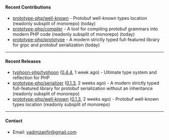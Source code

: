 #### Recent Contributions

- [prototype-php/well-known](https://github.com/prototype-php/well-known) - Protobuf well-known types location (readonly subsplit of monorepo) (today)
- [prototype-php/compiler](https://github.com/prototype-php/compiler) - A tool for compiling protobuf grammars into modern PHP code (readonly subsplit of monorepo) (today)
- [prototype-php/prototype](https://github.com/prototype-php/prototype) - A modern strictly typed full-featured library for grpc and protobuf serialization (today)

---

#### Recent Releases

- [typhoon-php/typhoon](https://github.com/typhoon-php/typhoon) ([0.4.4](https://github.com/typhoon-php/typhoon/releases/tag/0.4.4), 1 week ago) - Ultimate type system and reflection for PHP
- [prototype-php/serializer](https://github.com/prototype-php/serializer) ([0.1.3](https://github.com/prototype-php/serializer/releases/tag/0.1.3), 2 weeks ago) - A modern strictly typed full-featured library for protobuf serialization without an inheritance (readonly subsplit of monorepo)
- [prototype-php/well-known](https://github.com/prototype-php/well-known) ([0.1.3](https://github.com/prototype-php/well-known/releases/tag/0.1.3), 2 weeks ago) - Protobuf well-known types location (readonly subsplit of monorepo)

---

#### Contact

- Email: [vadimzanfir@gmail.com](mailto://vadimzanfir@gmail.com)
